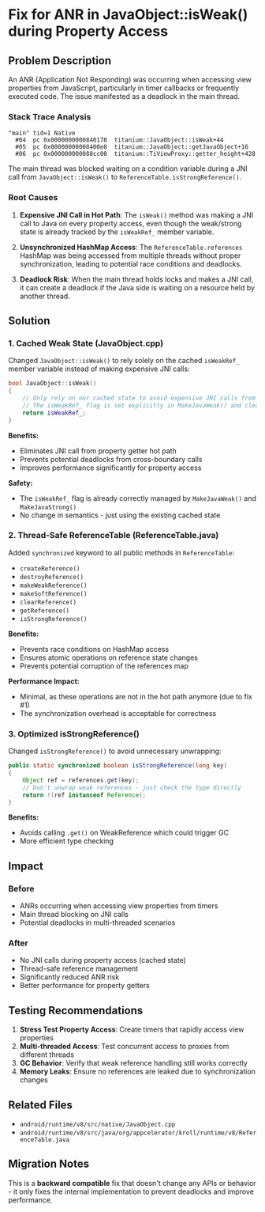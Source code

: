 # Fix for ANR in JavaObject::isWeak() during Property Access

## Problem Description

An ANR (Application Not Responding) was occurring when accessing view properties from JavaScript, particularly in timer callbacks or frequently executed code. The issue manifested as a deadlock in the main thread.

### Stack Trace Analysis

```
"main" tid=1 Native
  #04  pc 0x0000000000840178  titanium::JavaObject::isWeak+44
  #05  pc 0x00000000008400e8  titanium::JavaObject::getJavaObject+16
  #06  pc 0x000000000088cc08  titanium::TiViewProxy::getter_height+428
```

The main thread was blocked waiting on a condition variable during a JNI call from `JavaObject::isWeak()` to `ReferenceTable.isStrongReference()`.

### Root Causes

1. **Expensive JNI Call in Hot Path**: The `isWeak()` method was making a JNI call to Java on every property access, even though the weak/strong state is already tracked by the `isWeakRef_` member variable.

2. **Unsynchronized HashMap Access**: The `ReferenceTable.references` HashMap was being accessed from multiple threads without proper synchronization, leading to potential race conditions and deadlocks.

3. **Deadlock Risk**: When the main thread holds locks and makes a JNI call, it can create a deadlock if the Java side is waiting on a resource held by another thread.

## Solution

### 1. Cached Weak State (JavaObject.cpp)

Changed `JavaObject::isWeak()` to rely solely on the cached `isWeakRef_` member variable instead of making expensive JNI calls:

```cpp
bool JavaObject::isWeak()
{
    // Only rely on our cached state to avoid expensive JNI calls from hot paths (property getters)
    // The isWeakRef_ flag is set explicitly in MakeJavaWeak() and cleared in MakeJavaStrong()
    return isWeakRef_;
}
```

**Benefits:**
- Eliminates JNI call from property getter hot path
- Prevents potential deadlocks from cross-boundary calls
- Improves performance significantly for property access

**Safety:**
- The `isWeakRef_` flag is already correctly managed by `MakeJavaWeak()` and `MakeJavaStrong()`
- No change in semantics - just using the existing cached state

### 2. Thread-Safe ReferenceTable (ReferenceTable.java)

Added `synchronized` keyword to all public methods in `ReferenceTable`:

- `createReference()`
- `destroyReference()`
- `makeWeakReference()`
- `makeSoftReference()`
- `clearReference()`
- `getReference()`
- `isStrongReference()`

**Benefits:**
- Prevents race conditions on HashMap access
- Ensures atomic operations on reference state changes
- Prevents potential corruption of the references map

**Performance Impact:**
- Minimal, as these operations are not in the hot path anymore (due to fix #1)
- The synchronization overhead is acceptable for correctness

### 3. Optimized isStrongReference()

Changed `isStrongReference()` to avoid unnecessary unwrapping:

```java
public static synchronized boolean isStrongReference(long key)
{
    Object ref = references.get(key);
    // Don't unwrap weak references - just check the type directly
    return !(ref instanceof Reference);
}
```

**Benefits:**
- Avoids calling `.get()` on WeakReference which could trigger GC
- More efficient type checking

## Impact

### Before
- ANRs occurring when accessing view properties from timers
- Main thread blocking on JNI calls
- Potential deadlocks in multi-threaded scenarios

### After
- No JNI calls during property access (cached state)
- Thread-safe reference management
- Significantly reduced ANR risk
- Better performance for property getters

## Testing Recommendations

1. **Stress Test Property Access**: Create timers that rapidly access view properties
2. **Multi-threaded Access**: Test concurrent access to proxies from different threads
3. **GC Behavior**: Verify that weak reference handling still works correctly
4. **Memory Leaks**: Ensure no references are leaked due to synchronization changes

## Related Files

- `android/runtime/v8/src/native/JavaObject.cpp`
- `android/runtime/v8/src/java/org/appcelerator/kroll/runtime/v8/ReferenceTable.java`

## Migration Notes

This is a **backward compatible** fix that doesn't change any APIs or behavior - it only fixes the internal implementation to prevent deadlocks and improve performance.
